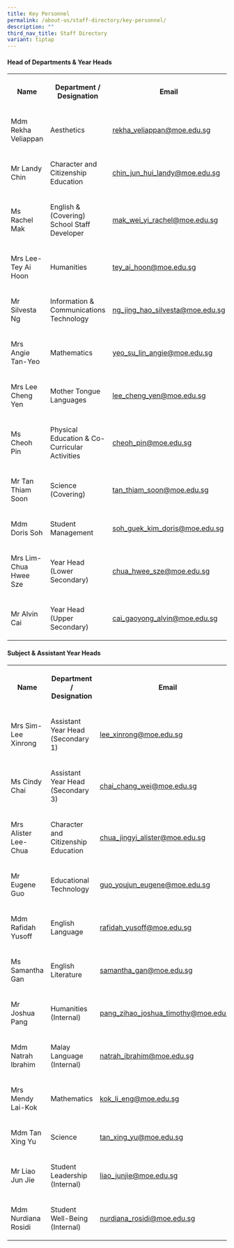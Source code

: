 ```yaml
---
title: Key Personnel
permalink: /about-us/staff-directory/key-personnel/
description: ""
third_nav_title: Staff Directory
variant: tiptap
---
```

<h4><strong>Head of Departments &amp; Year Heads</strong></h4>
<table style="minWidth: 75px">
<colgroup>
<col>
<col>
<col>
</colgroup>
<tbody>
<tr>
<th rowspan="1" colspan="1">
<p><strong>Name</strong>
</p>
</th>
<th rowspan="1" colspan="1">
<p><strong>Department / Designation</strong>
</p>
</th>
<th rowspan="1" colspan="1">
<p><strong>Email</strong>
</p>
</th>
</tr>
<tr>
<td rowspan="1" colspan="1">
<p>Mdm Rekha Veliappan
<br>
</p>
</td>
<td rowspan="1" colspan="1">
<p>Aesthetics
<br>
</p>
</td>
<td rowspan="1" colspan="1">
<p><a href="mailto:rekha_veliappan@moe.edu.sg" rel="noopener noreferrer nofollow" target="_blank">rekha_veliappan@moe.edu.sg</a> 
<br>
</p>
</td>
</tr>
<tr>
<td rowspan="1" colspan="1">
<p>Mr Landy Chin</p>
</td>
<td rowspan="1" colspan="1">
<p>Character and Citizenship Education</p>
</td>
<td rowspan="1" colspan="1">
<p><a href="mailto:chin_jun_hui_landy@moe.edu.sg" rel="noopener noreferrer nofollow" target="_blank">chin_jun_hui_landy@moe.edu.sg</a>
</p>
</td>
</tr>
<tr>
<td rowspan="1" colspan="1">
<p>Ms Rachel Mak</p>
</td>
<td rowspan="1" colspan="1">
<p>English &amp; (Covering) School Staff Developer</p>
</td>
<td rowspan="1" colspan="1">
<p><a href="mailto:mak_wei_yi_rachel@moe.edu.sg" rel="noopener noreferrer nofollow" target="_blank">mak_wei_yi_rachel@moe.edu.sg</a>
</p>
</td>
</tr>
<tr>
<td rowspan="1" colspan="1">
<p>Mrs Lee-Tey Ai Hoon</p>
</td>
<td rowspan="1" colspan="1">
<p>Humanities</p>
</td>
<td rowspan="1" colspan="1">
<p><a href="mailto:tey_ai_hoon@moe.edu.sg" rel="noopener noreferrer nofollow" target="_blank">tey_ai_hoon@moe.edu.sg</a>
</p>
</td>
</tr>
<tr>
<td rowspan="1" colspan="1">
<p>Mr Silvesta Ng</p>
</td>
<td rowspan="1" colspan="1">
<p>Information &amp; Communications Technology</p>
</td>
<td rowspan="1" colspan="1">
<p><a href="mailto:ng_jing_hao_silvesta@moe.edu.sg" rel="noopener noreferrer nofollow" target="_blank">ng_jing_hao_silvesta@moe.edu.sg</a>
</p>
</td>
</tr>
<tr>
<td rowspan="1" colspan="1">
<p>Mrs Angie Tan-Yeo</p>
</td>
<td rowspan="1" colspan="1">
<p>Mathematics
<br>
</p>
</td>
<td rowspan="1" colspan="1">
<p><a href="mailto:yeo_su_lin_angie@moe.edu.sg" rel="noopener noreferrer nofollow" target="_blank">yeo_su_lin_angie@moe.edu.sg</a>
<br>
</p>
</td>
</tr>
<tr>
<td rowspan="1" colspan="1">
<p>Mrs Lee Cheng Yen</p>
</td>
<td rowspan="1" colspan="1">
<p>Mother Tongue Languages</p>
</td>
<td rowspan="1" colspan="1">
<p><a href="mailto:lee_cheng_yen@moe.edu.sg" rel="noopener noreferrer nofollow" target="_blank">lee_cheng_yen@moe.edu.sg</a>
</p>
</td>
</tr>
<tr>
<td rowspan="1" colspan="1">
<p>Ms Cheoh Pin</p>
</td>
<td rowspan="1" colspan="1">
<p>Physical Education &amp; Co-Curricular Activities</p>
</td>
<td rowspan="1" colspan="1">
<p><a href="mailto:cheoh_pin@moe.edu.sg" rel="noopener noreferrer nofollow" target="_blank">cheoh_pin@moe.edu.sg</a>
</p>
</td>
</tr>
<tr>
<td rowspan="1" colspan="1">
<p>Mr Tan Thiam Soon</p>
</td>
<td rowspan="1" colspan="1">
<p>Science (Covering)</p>
</td>
<td rowspan="1" colspan="1">
<p><a href="mailto:tan_thiam_soon@moe.edu.sg" rel="noopener noreferrer nofollow" target="_blank">tan_thiam_soon@moe.edu.sg</a> 
<br>
</p>
</td>
</tr>
<tr>
<td rowspan="1" colspan="1">
<p>Mdm Doris Soh
<br>
</p>
</td>
<td rowspan="1" colspan="1">
<p>Student Management</p>
</td>
<td rowspan="1" colspan="1">
<p><a href="mailto:soh_guek_kim_doris@moe.edu.sg" rel="noopener noreferrer nofollow" target="_blank">soh_guek_kim_doris@moe.edu.sg</a> 
<br>
</p>
</td>
</tr>
<tr>
<td rowspan="1" colspan="1">
<p>Mrs Lim-Chua Hwee Sze</p>
</td>
<td rowspan="1" colspan="1">
<p>Year Head (Lower Secondary)</p>
</td>
<td rowspan="1" colspan="1">
<p><a href="mailto:chua_hwee_sze@moe.edu.sg" rel="noopener noreferrer nofollow" target="_blank">chua_hwee_sze@moe.edu.sg</a> 
<br>
</p>
</td>
</tr>
<tr>
<td rowspan="1" colspan="1">
<p>Mr Alvin Cai</p>
</td>
<td rowspan="1" colspan="1">
<p>Year Head (Upper Secondary)</p>
</td>
<td rowspan="1" colspan="1">
<p><a href="mailto:cai_gaoyong_alvin@moe.edu.sg" rel="noopener noreferrer nofollow" target="_blank">cai_gaoyong_alvin@moe.edu.sg</a>
</p>
</td>
</tr>
</tbody>
</table>
<p></p>
<h4><strong>Subject &amp; Assistant Year Heads</strong></h4>
<table style="minWidth: 75px">
<colgroup>
<col>
<col>
<col>
</colgroup>
<tbody>
<tr>
<th rowspan="1" colspan="1">
<p><strong>Name</strong>
</p>
</th>
<th rowspan="1" colspan="1">
<p><strong>Department / Designation</strong>
</p>
</th>
<th rowspan="1" colspan="1">
<p><strong>Email</strong>
</p>
</th>
</tr>
<tr>
<td rowspan="1" colspan="1">
<p>Mrs Sim-Lee Xinrong</p>
</td>
<td rowspan="1" colspan="1">
<p>Assistant Year Head (Secondary 1)</p>
</td>
<td rowspan="1" colspan="1">
<p><a href="mailto:lee_xinrong@moe.edu.sg" rel="noopener noreferrer nofollow" target="_blank">lee_xinrong@moe.edu.sg</a>
</p>
</td>
</tr>
<tr>
<td rowspan="1" colspan="1">
<p>Ms Cindy Chai</p>
</td>
<td rowspan="1" colspan="1">
<p>Assistant Year Head (Secondary 3)</p>
</td>
<td rowspan="1" colspan="1">
<p><a href="mailto:chai_chang_wei@moe.edu.sg" rel="noopener noreferrer nofollow" target="_blank">chai_chang_wei@moe.edu.sg</a>
</p>
</td>
</tr>
<tr>
<td rowspan="1" colspan="1">
<p>Mrs Alister Lee-Chua</p>
</td>
<td rowspan="1" colspan="1">
<p>Character and Citizenship Education</p>
</td>
<td rowspan="1" colspan="1">
<p><a href="mailto:chua_jingyi_alister@moe.edu.sg" rel="noopener noreferrer nofollow" target="_blank">chua_jingyi_alister@moe.edu.sg</a>
</p>
</td>
</tr>
<tr>
<td rowspan="1" colspan="1">
<p>Mr Eugene Guo</p>
</td>
<td rowspan="1" colspan="1">
<p>Educational Technology</p>
</td>
<td rowspan="1" colspan="1">
<p><a href="mailto:guo_youjun_eugene@moe.edu.sg" rel="noopener noreferrer nofollow" target="_blank">guo_youjun_eugene@moe.edu.sg</a>
</p>
</td>
</tr>
<tr>
<td rowspan="1" colspan="1">
<p>Mdm Rafidah Yusoff</p>
</td>
<td rowspan="1" colspan="1">
<p>English Language</p>
</td>
<td rowspan="1" colspan="1">
<p><a href="mailto:rafidah_yusoff@moe.edu.sg" rel="noopener noreferrer nofollow" target="_blank">rafidah_yusoff@moe.edu.sg</a>
</p>
</td>
</tr>
<tr>
<td rowspan="1" colspan="1">
<p>Ms Samantha Gan</p>
</td>
<td rowspan="1" colspan="1">
<p>English Literature</p>
</td>
<td rowspan="1" colspan="1">
<p><a href="mailto:samantha_gan@moe.edu.sg" rel="noopener noreferrer nofollow" target="_blank">samantha_gan@moe.edu.sg</a>
</p>
</td>
</tr>
<tr>
<td rowspan="1" colspan="1">
<p>Mr Joshua Pang</p>
</td>
<td rowspan="1" colspan="1">
<p>Humanities (Internal)</p>
</td>
<td rowspan="1" colspan="1">
<p><a href="mailto:pang_zihao_joshua_timothy@moe.edu.sg" rel="noopener noreferrer nofollow" target="_blank">pang_zihao_joshua_timothy@moe.edu.sg</a>
</p>
</td>
</tr>
<tr>
<td rowspan="1" colspan="1">
<p>Mdm Natrah Ibrahim</p>
</td>
<td rowspan="1" colspan="1">
<p>Malay Language (Internal)</p>
</td>
<td rowspan="1" colspan="1">
<p><a href="mailto:natrah_ibrahim@moe.edu.sg" rel="noopener noreferrer nofollow" target="_blank">natrah_ibrahim@moe.edu.sg</a>
</p>
</td>
</tr>
<tr>
<td rowspan="1" colspan="1">
<p>Mrs Mendy Lai-Kok</p>
</td>
<td rowspan="1" colspan="1">
<p>Mathematics</p>
</td>
<td rowspan="1" colspan="1">
<p><a href="mailto:kok_li_eng@moe.edu.sg" rel="noopener noreferrer nofollow" target="_blank">kok_li_eng@moe.edu.sg</a>
</p>
</td>
</tr>
<tr>
<td rowspan="1" colspan="1">
<p>Mdm Tan Xing Yu</p>
</td>
<td rowspan="1" colspan="1">
<p>Science</p>
</td>
<td rowspan="1" colspan="1">
<p><a href="mailto:tan_xing_yu@moe.edu.sg" rel="noopener noreferrer nofollow" target="_blank">tan_xing_yu@moe.edu.sg</a>
</p>
</td>
</tr>
<tr>
<td rowspan="1" colspan="1">
<p>Mr Liao Jun Jie</p>
</td>
<td rowspan="1" colspan="1">
<p>Student Leadership (Internal)</p>
</td>
<td rowspan="1" colspan="1">
<p><a href="mailto:liao_junjie@moe.edu.sg" rel="noopener noreferrer nofollow" target="_blank">liao_junjie@moe.edu.sg</a>
</p>
</td>
</tr>
<tr>
<td rowspan="1" colspan="1">
<p>Mdm Nurdiana Rosidi</p>
</td>
<td rowspan="1" colspan="1">
<p>Student Well-Being (Internal)</p>
</td>
<td rowspan="1" colspan="1">
<p><a href="mailto:nurdiana_rosidi@moe.edu.sg" rel="noopener noreferrer nofollow" target="_blank">nurdiana_rosidi@moe.edu.sg</a>
</p>
</td>
</tr>
</tbody>
</table>
<p></p>
<p></p>